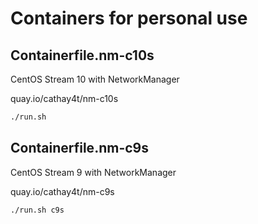 # Containers for personal use

## Containerfile.nm-c10s

CentOS Stream 10 with NetworkManager

quay.io/cathay4t/nm-c10s

```bash
./run.sh
```

## Containerfile.nm-c9s

CentOS Stream 9 with NetworkManager

quay.io/cathay4t/nm-c9s

```bash
./run.sh c9s
```
